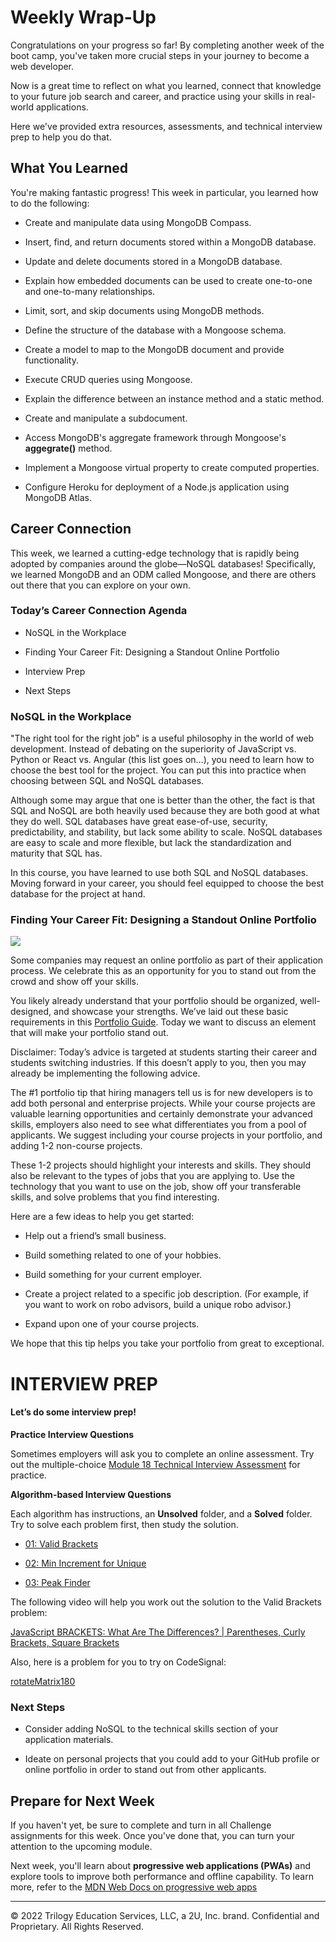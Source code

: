 # Weekly Wrap-Up
Congratulations on your progress so far! By completing another week of the boot camp, you've taken more crucial steps in your journey to become a web developer.

Now is a great time to reflect on what you learned, connect that knowledge to your future job search and career, and practice using your skills in real-world applications.

Here we've provided extra resources, assessments, and technical interview prep to help you do that.

## What You Learned
You're making fantastic progress! This week in particular, you learned how to do the following:

* Create and manipulate data using MongoDB Compass.

* Insert, find, and return documents stored within a MongoDB database.

* Update and delete documents stored in a MongoDB database.

* Explain how embedded documents can be used to create one-to-one and one-to-many relationships.

* Limit, sort, and skip documents using MongoDB methods.

* Define the structure of the database with a Mongoose schema.

* Create a model to map to the MongoDB document and provide functionality.

* Execute CRUD queries using Mongoose.

* Explain the difference between an instance method and a static method.

* Create and manipulate a subdocument.

* Access MongoDB's aggregate framework through Mongoose's **aggegrate()** method.

* Implement a Mongoose virtual property to create computed properties.

* Configure Heroku for deployment of a Node.js application using MongoDB Atlas.

## Career Connection
This week, we learned a cutting-edge technology that is rapidly being adopted by companies around the globe—NoSQL databases! Specifically, we learned MongoDB and an ODM called Mongoose, and there are others out there that you can explore on your own.

### Today’s Career Connection Agenda
* NoSQL in the Workplace

* Finding Your Career Fit: Designing a Standout Online Portfolio

* Interview Prep

* Next Steps

### NoSQL in the Workplace
"The right tool for the right job" is a useful philosophy in the world of web development. Instead of debating on the superiority of JavaScript vs. Python or React vs. Angular (this list goes on…), you need to learn how to choose the best tool for the project. You can put this into practice when choosing between SQL and NoSQL databases.

Although some may argue that one is better than the other, the fact is that SQL and NoSQL are both heavily used because they are both good at what they do well. SQL databases have great ease-of-use, security, predictability, and stability, but lack some ability to scale. NoSQL databases are easy to scale and more flexible, but lack the standardization and maturity that SQL has.

In this course, you have learned to use both SQL and NoSQL databases. Moving forward in your career, you should feel equipped to choose the best database for the project at hand.

### Finding Your Career Fit: Designing a Standout Online Portfolio

![](../../../unit-overview/images/coding-career-application-materials.png)

Some companies may request an online portfolio as part of their application process. We celebrate this as an opportunity for you to stand out from the crowd and show off your skills.

You likely already understand that your portfolio should be organized, well-designed, and showcase your strengths. We’ve laid out these basic requirements in this [Portfolio Guide](https://careernetwork.2u.com/articles/portfolio-and-github-web-development/#:~:text=Building%20a%20Competitive%20Portfolio). Today we want to discuss an element that will make your portfolio stand out.

Disclaimer: Today’s advice is targeted at students starting their career and students switching industries. If this doesn’t apply to you, then you may already be implementing the following advice.

The #1 portfolio tip that hiring managers tell us is for new developers is to add both personal and enterprise projects. While your course projects are valuable learning opportunities and certainly demonstrate your advanced skills, employers also need to see what differentiates you from a pool of applicants. We suggest including your course projects in your portfolio, and adding 1-2 non-course projects.

These 1-2 projects should highlight your interests and skills. They should also be relevant to the types of jobs that you are applying to. Use the technology that you want to use on the job, show off your transferable skills, and solve problems that you find interesting.

Here are a few ideas to help you get started:

* Help out a friend’s small business.

* Build something related to one of your hobbies.

* Build something for your current employer.

* Create a project related to a specific job description. (For example, if you want to work on robo advisors, build a unique robo advisor.)

* Expand upon one of your course projects.

We hope that this tip helps you take your portfolio from great to exceptional.

# INTERVIEW PREP
#### Let’s do some interview prep!

**Practice Interview Questions**

Sometimes employers will ask you to complete an online assessment. Try out the multiple-choice [Module 18 Technical Interview Assessment](https://forms.gle/q1Up3Ea79a75wUUDA) for practice.

**Algorithm-based Interview Questions**

Each algorithm has instructions, an **Unsolved** folder, and a **Solved** folder. Try to solve each problem first, then study the solution.

* [01: Valid Brackets](https://static.fullstack-bootcamp.com/algorithms/18-NoSQL/01-valid-brackets.zip)

* [02: Min Increment for Unique](https://static.fullstack-bootcamp.com/algorithms/18-NoSQL/02-min-increment-for-unique.zip)

* [03: Peak Finder](https://static.fullstack-bootcamp.com/algorithms/18-NoSQL/03-peak-finder.zip)

The following video will help you work out the solution to the Valid Brackets problem:

[JavaScript BRACKETS: What Are The Differences? | Parentheses, Curly Brackets, Square Brackets](https://www.youtube.com/watch?v=8mUnbQg-DlM)

Also, here is a problem for you to try on CodeSignal:

[rotateMatrix180](https://app.codesignal.com/public-test/6jwJHxzFJt5mDLF5q/WdKQbxwWAJYMnA)

### Next Steps
* Consider adding NoSQL to the technical skills section of your application materials.

* Ideate on personal projects that you could add to your GitHub profile or online portfolio in order to stand out from other applicants.

## Prepare for Next Week
If you haven't yet, be sure to complete and turn in all Challenge assignments for this week. Once you've done that, you can turn your attention to the upcoming module.

Next week, you'll learn about **progressive web applications (PWAs)** and explore tools to improve both performance and offline capability. To learn more, refer to the [MDN Web Docs on progressive web apps](https://developer.mozilla.org/en-US/docs/Web/Progressive_web_apps)

---
© 2022 Trilogy Education Services, LLC, a 2U, Inc. brand. Confidential and Proprietary. All Rights Reserved.